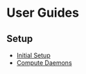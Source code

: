 # User Guides

## Setup
* [Initial Setup](initial-setup/readme.md)
* [Compute Daemons](compute-daemons/readme.md)